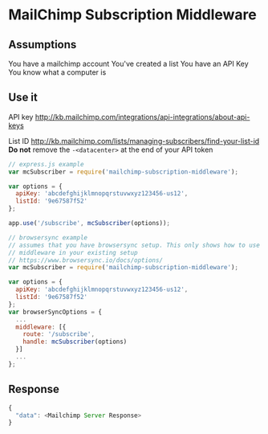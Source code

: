 # MailChimp Subscription Middleware

## Assumptions
You have a mailchimp account
You've created a list
You have an API Key
You know what a computer is

## Use it
API key
http://kb.mailchimp.com/integrations/api-integrations/about-api-keys

List ID http://kb.mailchimp.com/lists/managing-subscribers/find-your-list-id
**Do not** remove the `-<datacenter>` at the end of your API token

```javascript
// express.js example
var mcSubscriber = require('mailchimp-subscription-middleware');

var options = {
  apiKey: 'abcdefghijklmnopqrstuvwxyz123456-us12',
  listId: '9e67587f52'
};

app.use('/subscribe', mcSubscriber(options));
```

```javascript
// browsersync example
// assumes that you have browsersync setup. This only shows how to use the
// middleware in your existing setup
// https://www.browsersync.io/docs/options/
var mcSubscriber = require('mailchimp-subscription-middleware');

var options = {
  apiKey: 'abcdefghijklmnopqrstuvwxyz123456-us12',
  listId: '9e67587f52'
};
var browserSyncOptions = {
  ...
  middleware: [{
    route: '/subscribe',
    handle: mcSubscriber(options)
  }]
  ...
};
```

## Response

```javascript
{
  "data": <Mailchimp Server Response>
}
```
